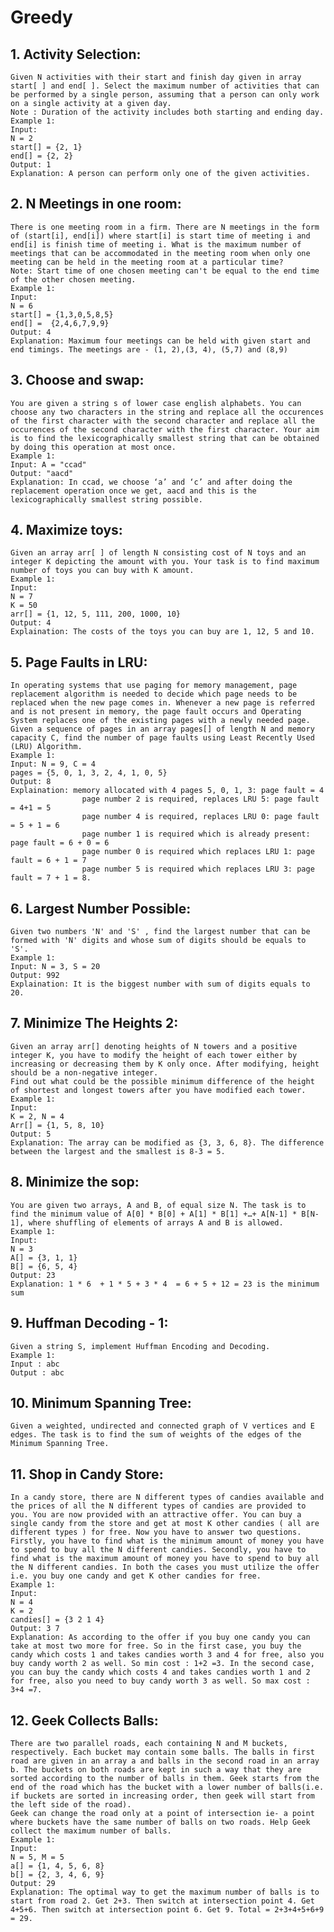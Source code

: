 # Greedy

## 1. Activity Selection:
    Given N activities with their start and finish day given in array start[ ] and end[ ]. Select the maximum number of activities that can be performed by a single person, assuming that a person can only work on a single activity at a given day.
    Note : Duration of the activity includes both starting and ending day.
    Example 1:
    Input:
    N = 2
    start[] = {2, 1}
    end[] = {2, 2}
    Output: 1
    Explanation: A person can perform only one of the given activities.  

## 2. N Meetings in one room:
    There is one meeting room in a firm. There are N meetings in the form of (start[i], end[i]) where start[i] is start time of meeting i and end[i] is finish time of meeting i. What is the maximum number of meetings that can be accommodated in the meeting room when only one meeting can be held in the meeting room at a particular time?
    Note: Start time of one chosen meeting can't be equal to the end time of the other chosen meeting.
    Example 1:
    Input:
    N = 6
    start[] = {1,3,0,5,8,5}
    end[] =  {2,4,6,7,9,9}
    Output: 4
    Explanation: Maximum four meetings can be held with given start and end timings. The meetings are - (1, 2),(3, 4), (5,7) and (8,9)

## 3. Choose and swap:
    You are given a string s of lower case english alphabets. You can choose any two characters in the string and replace all the occurences of the first character with the second character and replace all the occurences of the second character with the first character. Your aim is to find the lexicographically smallest string that can be obtained by doing this operation at most once.
    Example 1:
    Input: A = "ccad"
    Output: "aacd"
    Explanation: In ccad, we choose ‘a’ and ‘c’ and after doing the replacement operation once we get, aacd and this is the lexicographically smallest string possible.  

## 4. Maximize toys:
    Given an array arr[ ] of length N consisting cost of N toys and an integer K depicting the amount with you. Your task is to find maximum number of toys you can buy with K amount. 
    Example 1:
    Input: 
    N = 7 
    K = 50
    arr[] = {1, 12, 5, 111, 200, 1000, 10}
    Output: 4
    Explaination: The costs of the toys you can buy are 1, 12, 5 and 10.

## 5. Page Faults in LRU:
    In operating systems that use paging for memory management, page replacement algorithm is needed to decide which page needs to be replaced when the new page comes in. Whenever a new page is referred and is not present in memory, the page fault occurs and Operating System replaces one of the existing pages with a newly needed page.
    Given a sequence of pages in an array pages[] of length N and memory capacity C, find the number of page faults using Least Recently Used (LRU) Algorithm. 
    Example 1:
    Input: N = 9, C = 4
    pages = {5, 0, 1, 3, 2, 4, 1, 0, 5}
    Output: 8
    Explaination: memory allocated with 4 pages 5, 0, 1, 3: page fault = 4
                    page number 2 is required, replaces LRU 5: page fault = 4+1 = 5
                    page number 4 is required, replaces LRU 0: page fault = 5 + 1 = 6
                    page number 1 is required which is already present: page fault = 6 + 0 = 6
                    page number 0 is required which replaces LRU 1: page fault = 6 + 1 = 7
                    page number 5 is required which replaces LRU 3: page fault = 7 + 1 = 8.

## 6. Largest Number Possible:
    Given two numbers 'N' and 'S' , find the largest number that can be formed with 'N' digits and whose sum of digits should be equals to 'S'. 
    Example 1:
    Input: N = 3, S = 20
    Output: 992
    Explaination: It is the biggest number with sum of digits equals to 20.

## 7. Minimize The Heights 2:
    Given an array arr[] denoting heights of N towers and a positive integer K, you have to modify the height of each tower either by increasing or decreasing them by K only once. After modifying, height should be a non-negative integer. 
    Find out what could be the possible minimum difference of the height of shortest and longest towers after you have modified each tower. 
    Example 1:
    Input:
    K = 2, N = 4
    Arr[] = {1, 5, 8, 10}
    Output: 5
    Explanation: The array can be modified as {3, 3, 6, 8}. The difference between the largest and the smallest is 8-3 = 5.

## 8. Minimize the sop:
    You are given two arrays, A and B, of equal size N. The task is to find the minimum value of A[0] * B[0] + A[1] * B[1] +…+ A[N-1] * B[N-1], where shuffling of elements of arrays A and B is allowed.
    Example 1:
    Input:
    N = 3 
    A[] = {3, 1, 1}
    B[] = {6, 5, 4}
    Output: 23 
    Explanation: 1 * 6  + 1 * 5 + 3 * 4  = 6 + 5 + 12 = 23 is the minimum sum

## 9. Huffman Decoding - 1:
    Given a string S, implement Huffman Encoding and Decoding.
    Example 1:
    Input : abc
    Output : abc

## 10. Minimum Spanning Tree:
    Given a weighted, undirected and connected graph of V vertices and E edges. The task is to find the sum of weights of the edges of the Minimum Spanning Tree.

## 11. Shop in Candy Store:
    In a candy store, there are N different types of candies available and the prices of all the N different types of candies are provided to you. You are now provided with an attractive offer. You can buy a single candy from the store and get at most K other candies ( all are different types ) for free. Now you have to answer two questions. Firstly, you have to find what is the minimum amount of money you have to spend to buy all the N different candies. Secondly, you have to find what is the maximum amount of money you have to spend to buy all the N different candies. In both the cases you must utilize the offer i.e. you buy one candy and get K other candies for free.
    Example 1:
    Input:
    N = 4
    K = 2
    candies[] = {3 2 1 4}
    Output: 3 7 
    Explanation: As according to the offer if you buy one candy you can take at most two more for free. So in the first case, you buy the candy which costs 1 and takes candies worth 3 and 4 for free, also you buy candy worth 2 as well. So min cost : 1+2 =3. In the second case, you can buy the candy which costs 4 and takes candies worth 1 and 2 for free, also you need to buy candy worth 3 as well. So max cost : 3+4 =7.

## 12. Geek Collects Balls:
    There are two parallel roads, each containing N and M buckets, respectively. Each bucket may contain some balls. The balls in first road are given in an array a and balls in the second road in an array b. The buckets on both roads are kept in such a way that they are sorted according to the number of balls in them. Geek starts from the end of the road which has the bucket with a lower number of balls(i.e. if buckets are sorted in increasing order, then geek will start from the left side of the road).
    Geek can change the road only at a point of intersection ie- a point where buckets have the same number of balls on two roads. Help Geek collect the maximum number of balls.
    Example 1:
    Input: 
    N = 5, M = 5
    a[] = {1, 4, 5, 6, 8}
    b[] = {2, 3, 4, 6, 9}
    Output: 29
    Explanation: The optimal way to get the maximum number of balls is to start from road 2. Get 2+3. Then switch at intersection point 4. Get 4+5+6. Then switch at intersection point 6. Get 9. Total = 2+3+4+5+6+9 = 29.